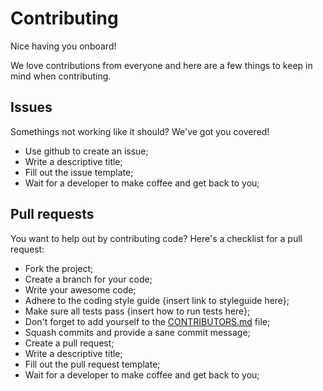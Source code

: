 # Contributing
Nice having you onboard!

We love contributions from everyone and here are a few things to keep in mind when contributing.

## Issues
Somethings not working like it should? We've got you covered!

* Use github to create an issue;
* Write a descriptive title;
* Fill out the issue template;
* Wait for a developer to make coffee and get back to you;

## Pull requests
You want to help out by contributing code? Here's a checklist for a pull request:

* Fork the project;
* Create a branch for your code;
* Write your awesome code;
* Adhere to the coding style guide {insert link to styleguide here};
* Make sure all tests pass {insert how to run tests here};
* Don't forget to add yourself to the [CONTRIBUTORS.md](CONTRIBUTORS.md) file;
* Squash commits and provide a sane commit message;
* Create a pull request;
* Write a descriptive title;
* Fill out the pull request template;
* Wait for a developer to make coffee and get back to you;
